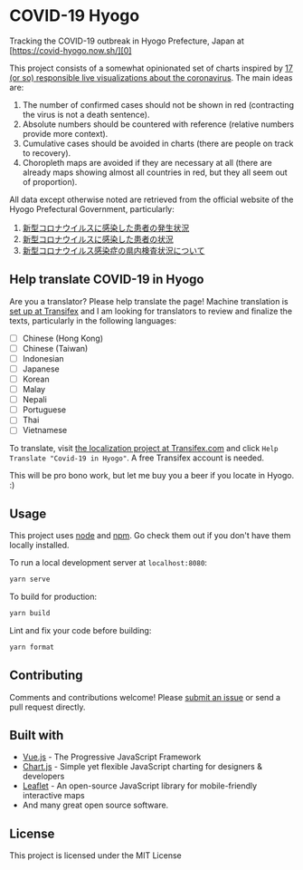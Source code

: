 # COVID-19 Hyogo

Tracking the COVID-19 outbreak in Hyogo Prefecture, Japan at
[https://covid-hyogo.now.sh/][0]

This project consists of a somewhat opinionated set of charts inspired by
[17 (or so) responsible live visualizations about the coronavirus][1]. The
main ideas are:

1. The number of confirmed cases should not be shown in red
   (contracting the virus is not a death sentence).
1. Absolute numbers should be countered with reference
   (relative numbers provide more context).
1. Cumulative cases should be avoided in charts
   (there are people on track to recovery).
1. Choropleth maps are avoided if they are necessary at all
   (there are already maps showing almost all countries in red, but
   they all seem out of proportion).

All data except otherwise noted are retrieved from the official website of the
Hyogo Prefectural Government, particularly:

1. [新型コロナウイルスに感染した患者の発生状況][2]
1. [新型コロナウイルスに感染した患者の状況][3]
1. [新型コロナウイルス感染症の県内検査状況について][4]

## Help translate COVID-19 in Hyogo

Are you a translator? Please help translate the page! Machine translation
is [set up at Transifex][5] and I am looking for translators to
review and finalize the texts, particularly in the following languages:

- [ ] Chinese (Hong Kong)
- [ ] Chinese (Taiwan)
- [ ] Indonesian
- [ ] Japanese
- [ ] Korean
- [ ] Malay
- [ ] Nepali
- [ ] Portuguese
- [ ] Thai
- [ ] Vietnamese

To translate, visit [the localization project at Transifex.com][5] and
click `Help Translate "Covid-19 in Hyogo"`. A free Transifex account
is needed.

This will be pro bono work, but let me buy you a beer if you locate in Hyogo. :)

## Usage

This project uses [node](http://nodejs.org) and [npm](https://npmjs.com).
Go check them out if you don't have them locally installed.

To run a local development server at `localhost:8080`:

```sh
yarn serve
```

To build for production:

```sh
yarn build
```

Lint and fix your code before building:

```sh
yarn format
```

## Contributing

Comments and contributions welcome! Please [submit an issue][6] or send a
pull request directly.

## Built with

- [Vue.js](https://vuejs.org/index.html) - The Progressive JavaScript Framework
- [Chart.js](https://www.chartjs.org/) - Simple yet flexible JavaScript
  charting for designers & developers
- [Leaflet](https://leafletjs.com/) - An open-source JavaScript library
   for mobile-friendly interactive maps
- And many great open source software.

## License

This project is licensed under the MIT License

[0]: https://covid-hyogo.now.sh/
[1]: https://blog.datawrapper.de/coronaviruscharts/
[2]: https://web.pref.hyogo.lg.jp/kk03/corona_hasseijyokyo.html
[3]: https://web.pref.hyogo.lg.jp/kk03/corona_kanjyajyokyo.html
[4]: https://web.pref.hyogo.lg.jp/kf16/singatakoronakensa.html
[5]: https://www.transifex.com/covid-19-hyogo/covid-19-in-hyogo/
[6]: https://github.com/hktang/covid-hyogo/issues
